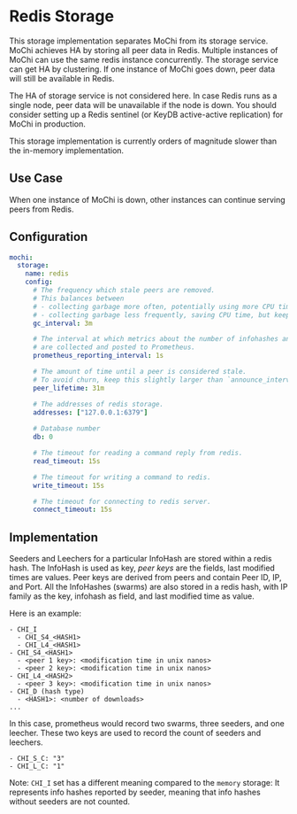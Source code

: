 # Redis Storage

This storage implementation separates MoChi from its storage service. MoChi achieves HA by storing all peer data in
Redis. Multiple instances of MoChi can use the same redis instance concurrently. The storage service can get HA by
clustering. If one instance of MoChi goes down, peer data will still be available in Redis.

The HA of storage service is not considered here. In case Redis runs as a single node, peer data will be unavailable if
the node is down. You should consider setting up a Redis sentinel (or KeyDB active-active replication) for MoChi in
production.

This storage implementation is currently orders of magnitude slower than the in-memory implementation.

## Use Case

When one instance of MoChi is down, other instances can continue serving peers from Redis.

## Configuration

```yaml
mochi:
  storage:
    name: redis
    config:
      # The frequency which stale peers are removed.
      # This balances between
      # - collecting garbage more often, potentially using more CPU time, but potentially using less memory (lower value)
      # - collecting garbage less frequently, saving CPU time, but keeping old peers long, thus using more memory (higher value).
      gc_interval: 3m

      # The interval at which metrics about the number of infohashes and peers
      # are collected and posted to Prometheus.
      prometheus_reporting_interval: 1s

      # The amount of time until a peer is considered stale.
      # To avoid churn, keep this slightly larger than `announce_interval`
      peer_lifetime: 31m

      # The addresses of redis storage.
      addresses: ["127.0.0.1:6379"]
      
      # Database number
      db: 0

      # The timeout for reading a command reply from redis.
      read_timeout: 15s

      # The timeout for writing a command to redis.
      write_timeout: 15s

      # The timeout for connecting to redis server.
      connect_timeout: 15s
```

## Implementation

Seeders and Leechers for a particular InfoHash are stored within a redis hash. The InfoHash is used as key, _peer keys_
are the fields, last modified times are values. Peer keys are derived from peers and contain Peer ID, IP, and Port. All
the InfoHashes (swarms) are also stored in a redis hash, with IP family as the key, infohash as field, and last modified
time as value.

Here is an example:

```
- CHI_I
  - CHI_S4_<HASH1>
  - CHI_L4_<HASH1>
- CHI_S4_<HASH1>
  - <peer 1 key>: <modification time in unix nanos>
  - <peer 2 key>: <modification time in unix nanos>
- CHI_L4_<HASH2>
  - <peer 3 key>: <modification time in unix nanos>
- CHI_D (hash type)
  - <HASH1>: <number of downloads>
...
```

In this case, prometheus would record two swarms, three seeders, and one leecher. These two keys
are used to record the count of seeders and leechers.

```
- CHI_S_C: "3"
- CHI_L_C: "1"
```

Note: `CHI_I` set has a different meaning compared to the `memory` storage:
It represents info hashes reported by seeder, meaning that info hashes without seeders are not counted.
